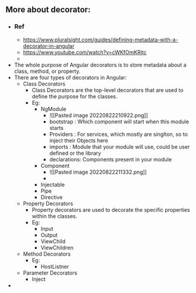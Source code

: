 ## More about decorator: 
- ### Ref  
	- https://www.pluralsight.com/guides/defining-metadata-with-a-decorator-in-angular
	- https://www.youtube.com/watch?v=cWKfOmKRjtc
	- 
- The whole purpose of Angular decorators is to store metadata about a class, method, or property.
- There are four types of decorators in Angular:
	- Class Decorators
		- Class Decorators are the top-level decorators that are used to define the purpose for the classes.
		- Eg:
			- NgModule
				- ![[Pasted image 20220822210922.png]]
				- bootstrap  : Which component will start when this module starts
				- Providers : For services, which mostly are singlton, so to inject their Objects here
				- imports : Module that your module will use, could be user defined or the library
				- declarations: Components present in your module
			- Component
				- ![[Pasted image 20220822211332.png]]
				- 
			- Injectable
			- Pipe
			- Directive
	- Property Decorators
		- Property decorators are used to decorate the specific properties within the classes.
		- Eg:
			- Input
			- Output
			- ViewChild
			- ViewChildren
	- Method Decorators
		- Eg:
			- HostListner
	- Parameter Decorators
		- Inject
- 